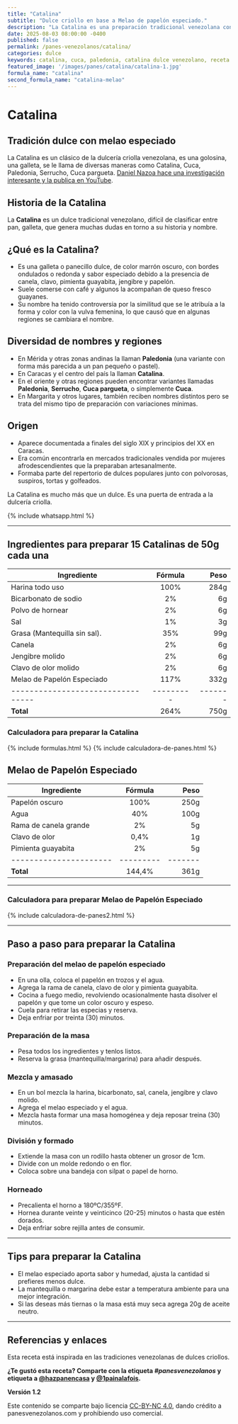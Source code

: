 ```yaml
---
title: "Catalina"
subtitle: "Dulce criollo en base a Melao de papelón especiado."
description: "La Catalina es una preparación tradicional venezolana conocida también como Cuca, Paledonia, Serrucho o Cuca pargueta."
date: 2025-08-03 08:00:00 -0400
published: false
permalink: /panes-venezolanos/catalina/
categories: dulce
keywords: catalina, cuca, paledonia, catalina dulce venezolano, receta de catalina, receta catalina
featured_image: '/images/panes/catalina/catalina-1.jpg'
formula_name: "catalina"
second_formula_name: "catalina-melao"
---
```


# Catalina

## Tradición dulce con melao especiado

La Catalina es un clásico de la dulcería criolla venezolana, es una golosina, una galleta, se le llama de diversas maneras como Catalina, Cuca, Paledonia, Serrucho, Cuca pargueta. [Daniel Nazoa hace una investigación interesante y la publica en YouTube](https://www.youtube.com/watch?v=cxGUgiAxQZk).

## Historia de la Catalina

La **Catalina** es un dulce tradicional venezolano, difícil de clasificar entre pan, galleta, que genera muchas dudas en torno a su historia y nombre.

## ¿Qué es la Catalina?

* Es una galleta o panecillo dulce, de color marrón oscuro, con bordes ondulados o redonda y sabor especiado debido a la presencia de canela, clavo, pimienta guayabita, jengibre y papelón.
* Suele comerse con café y algunos la acompañan de queso fresco guayanes.
* Su nombre ha tenido controversia por la similitud que se le atribuía a la forma y color con la vulva femenina, lo que causó que en algunas regiones se cambiara el nombre.

## Diversidad de nombres y regiones

* En Mérida y otras zonas andinas la llaman **Paledonia** (una variante con forma más parecida a un pan pequeño o pastel).
* En Caracas y el centro del país la llaman **Catalina**.
* En el oriente y otras regiones pueden encontrar variantes llamadas **Paledonia**, **Serrucho**, **Cuca pargueta**, o simplemente **Cuca**.
* En Margarita y otros lugares, también reciben nombres distintos pero se trata del mismo tipo de preparación con variaciones mínimas.

## Origen

* Aparece documentada a finales del siglo XIX y principios del XX en Caracas.
* Era común encontrarla en mercados tradicionales vendida por mujeres afrodescendientes que la preparaban artesanalmente.
* Formaba parte del repertorio de dulces populares junto con polvorosas, suspiros, tortas y golfeados.

La Catalina es mucho más que un dulce. Es una puerta de entrada a la dulcería criolla.


{% include whatsapp.html %}

---

## Ingredientes para preparar 15 Catalinas de 50g cada una

| Ingrediente                     | Fórmula | Peso  |
|---------------------------------|:-------:|------:|
| Harina todo uso                 |  100%   |  284g |
| Bicarbonato de sodio            |    2%   |    6g |
| Polvo de hornear                |    2%   |    6g |
| Sal                             |    1%   |    3g |
| Grasa (Mantequilla sin sal).    |   35%   |   99g |
| Canela                          |    2%   |    6g |
| Jengibre molido                 |    2%   |    6g |
| Clavo de olor molido            |    2%   |    6g |
| Melao de Papelón Especiado      |  117%   |  332g |
|---------------------------------|---------|-------|
| **Total**                       |  264%   |  750g |

### Calculadora para preparar la Catalina

{% include formulas.html %}
{% include calculadora-de-panes.html %}

## Melao de Papelón Especiado

| Ingrediente          | Fórmula | Peso  |
|----------------------|:-------:|------:|
| Papelón oscuro       |  100%   |  250g |
| Agua                 |   40%   |  100g |
| Rama de canela grande|    2%   |    5g |
| Clavo de olor        |  0,4%   |    1g |
| Pimienta guayabita   |    2%   |    5g |
|----------------------|---------|-------|
| **Total**            | 144,4%  |  361g |

---

### Calculadora para preparar Melao de Papelón Especiado

{% include calculadora-de-panes2.html %}

---

## Paso a paso para preparar la Catalina

### Preparación del melao de papelón especiado

- En una olla, coloca el papelón en trozos y el agua.
- Agrega la rama de canela, clavo de olor y pimienta guayabita.
- Cocina a fuego medio, revolviendo ocasionalmente hasta disolver el papelón y que tome un color oscuro y espeso.
- Cuela para retirar las especias y reserva.
- Deja enfriar por treinta (30) minutos.

### Preparación de la masa

- Pesa todos los ingredientes y tenlos listos.
- Reserva la grasa (mantequilla/margarina) para añadir después.

### Mezcla y amasado

- En un bol mezcla la harina, bicarbonato, sal, canela, jengibre y clavo molido.
- Agrega el melao especiado y el agua.
- Mezcla hasta formar una masa homogénea y deja reposar treina (30) minutos.

### División y formado

- Extiende la masa con un rodillo hasta obtener un grosor de 1cm.
- Divide con un molde redondo o en flor.
- Coloca sobre una bandeja con silpat o papel de horno.

### Horneado

- Precalienta el horno a 180ºC/355ºF.
- Hornea durante veinte y veinticinco (20-25) minutos o hasta que estén dorados.
- Deja enfriar sobre rejilla antes de consumir.

---

## Tips para preparar la Catalina

- El melao especiado aporta sabor y humedad, ajusta la cantidad si prefieres menos dulce.
- La mantequilla o margarina debe estar a temperatura ambiente para una mejor integración.
- Si las deseas más tiernas o la masa está muy seca agrega 20g de aceite neutro.

---

## Referencias y enlaces

Esta receta está inspirada en las tradiciones venezolanas de dulces criollos.

**¿Te gustó esta receta? Comparte con la etiqueta _#panesvenezolanos_ y etiqueta a [@hazpanencasa](https://www.instagram.com/hazpanencasa) y [@1painalafois](https://www.instagram.com/1painalafois).**

__Versión 1.2__

Este contenido se comparte bajo licencia [CC-BY-NC 4.0](https://creativecommons.org/licenses/by-nc/4.0/deed.es), dando crédito a panesvenezolanos.com y prohibiendo uso comercial.
